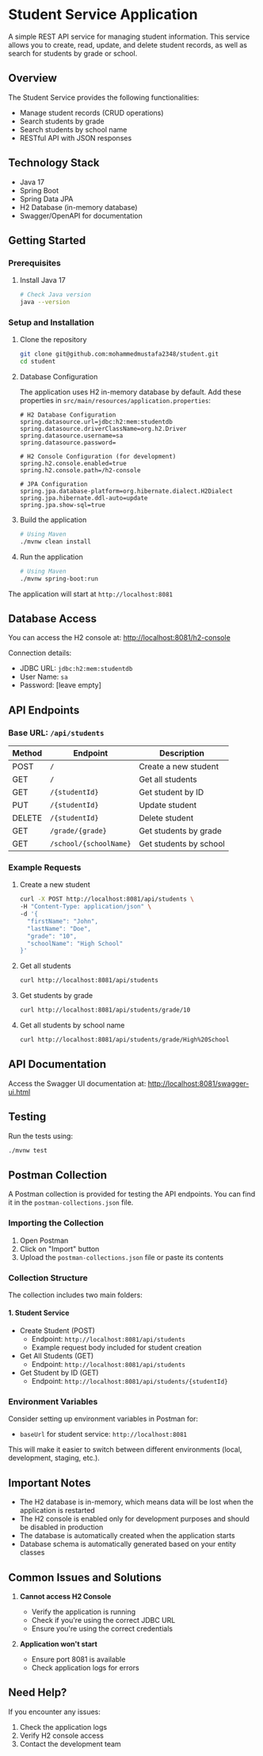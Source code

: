 # Student Service Application

A simple REST API service for managing student information. This service allows you to create, read, update, and delete student records, as well as search for students by grade or school.

## Overview

The Student Service provides the following functionalities:
- Manage student records (CRUD operations)
- Search students by grade
- Search students by school name
- RESTful API with JSON responses

## Technology Stack

- Java 17
- Spring Boot
- Spring Data JPA
- H2 Database (in-memory database)
- Swagger/OpenAPI for documentation

## Getting Started

### Prerequisites

1. Install Java 17
   ```bash
   # Check Java version
   java --version
   ```

### Setup and Installation

1. Clone the repository
   ```bash
   git clone git@github.com:mohammedmustafa2348/student.git
   cd student
   ```

2. Database Configuration

   The application uses H2 in-memory database by default. Add these properties in `src/main/resources/application.properties`:
   ```properties
   # H2 Database Configuration
   spring.datasource.url=jdbc:h2:mem:studentdb
   spring.datasource.driverClassName=org.h2.Driver
   spring.datasource.username=sa
   spring.datasource.password=
   
   # H2 Console Configuration (for development)
   spring.h2.console.enabled=true
   spring.h2.console.path=/h2-console
   
   # JPA Configuration
   spring.jpa.database-platform=org.hibernate.dialect.H2Dialect
   spring.jpa.hibernate.ddl-auto=update
   spring.jpa.show-sql=true
   ```

3. Build the application
   ```bash
   # Using Maven
   ./mvnw clean install
   ```

4. Run the application
   ```bash
   # Using Maven
   ./mvnw spring-boot:run
   ```

The application will start at `http://localhost:8081`

## Database Access

You can access the H2 console at: [http://localhost:8081/h2-console](http://localhost:8081/h2-console)

Connection details:
- JDBC URL: `jdbc:h2:mem:studentdb`
- User Name: `sa`
- Password: [leave empty]

## API Endpoints

### Base URL: `/api/students`

| Method | Endpoint | Description |
|--------|----------|-------------|
| POST | `/` | Create a new student |
| GET | `/` | Get all students |
| GET | `/{studentId}` | Get student by ID |
| PUT | `/{studentId}` | Update student |
| DELETE | `/{studentId}` | Delete student |
| GET | `/grade/{grade}` | Get students by grade |
| GET | `/school/{schoolName}` | Get students by school |

### Example Requests

1. Create a new student
   ```bash
   curl -X POST http://localhost:8081/api/students \
   -H "Content-Type: application/json" \
   -d '{
     "firstName": "John",
     "lastName": "Doe",
     "grade": "10",
     "schoolName": "High School"
   }'
   ```

2. Get all students
   ```bash
   curl http://localhost:8081/api/students
   ```

3. Get students by grade
   ```bash
   curl http://localhost:8081/api/students/grade/10
   ```

4. Get all students by school name
   ```bash
   curl http://localhost:8081/api/students/grade/High%20School
   ```
   

## API Documentation

Access the Swagger UI documentation at: [http://localhost:8081/swagger-ui.html](http://localhost:8081/swagger-ui.html)

## Testing

Run the tests using:
```bash
./mvnw test
```
## Postman Collection

A Postman collection is provided for testing the API endpoints. You can find it in the `postman-collections.json` file.

### Importing the Collection

1. Open Postman
2. Click on "Import" button
3. Upload the `postman-collections.json` file or paste its contents

### Collection Structure

The collection includes two main folders:

#### 1. Student Service
- Create Student (POST)
   - Endpoint: `http://localhost:8081/api/students`
   - Example request body included for student creation
- Get All Students (GET)
   - Endpoint: `http://localhost:8081/api/students`
- Get Student by ID (GET)
   - Endpoint: `http://localhost:8081/api/students/{studentId}`


### Environment Variables

Consider setting up environment variables in Postman for:
- `baseUrl` for student service: `http://localhost:8081`

This will make it easier to switch between different environments (local, development, staging, etc.).
## Important Notes
- The H2 database is in-memory, which means data will be lost when the application is restarted
- The H2 console is enabled only for development purposes and should be disabled in production
- The database is automatically created when the application starts
- Database schema is automatically generated based on your entity classes

## Common Issues and Solutions
1. **Cannot access H2 Console**
    - Verify the application is running
    - Check if you're using the correct JDBC URL
    - Ensure you're using the correct credentials

2. **Application won't start**
    - Ensure port 8081 is available
    - Check application logs for errors

## Need Help?
If you encounter any issues:
1. Check the application logs
2. Verify H2 console access
3. Contact the development team
